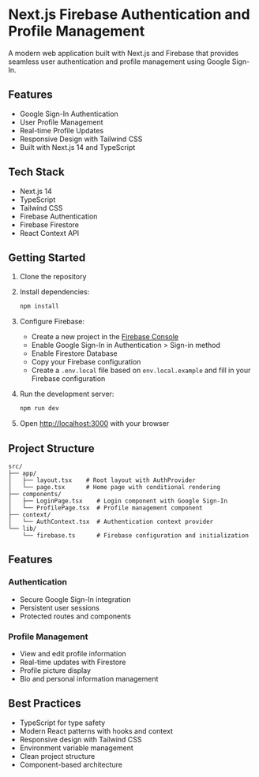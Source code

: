 # Next.js Firebase Authentication and Profile Management

A modern web application built with Next.js and Firebase that provides seamless user authentication and profile management using Google Sign-In.

## Features

- Google Sign-In Authentication
- User Profile Management
- Real-time Profile Updates
- Responsive Design with Tailwind CSS
- Built with Next.js 14 and TypeScript

## Tech Stack

- Next.js 14
- TypeScript
- Tailwind CSS
- Firebase Authentication
- Firebase Firestore
- React Context API

## Getting Started

1. Clone the repository
2. Install dependencies:
   ```bash
   npm install
   ```

3. Configure Firebase:
   - Create a new project in the [Firebase Console](https://console.firebase.google.com/)
   - Enable Google Sign-In in Authentication > Sign-in method
   - Enable Firestore Database
   - Copy your Firebase configuration
   - Create a `.env.local` file based on `env.local.example` and fill in your Firebase configuration

4. Run the development server:
   ```bash
   npm run dev
   ```

5. Open [http://localhost:3000](http://localhost:3000) with your browser

## Project Structure

```
src/
├── app/
│   ├── layout.tsx    # Root layout with AuthProvider
│   └── page.tsx      # Home page with conditional rendering
├── components/
│   ├── LoginPage.tsx    # Login component with Google Sign-In
│   └── ProfilePage.tsx  # Profile management component
├── context/
│   └── AuthContext.tsx  # Authentication context provider
└── lib/
    └── firebase.ts      # Firebase configuration and initialization
```

## Features

### Authentication
- Secure Google Sign-In integration
- Persistent user sessions
- Protected routes and components

### Profile Management
- View and edit profile information
- Real-time updates with Firestore
- Profile picture display
- Bio and personal information management

## Best Practices

- TypeScript for type safety
- Modern React patterns with hooks and context
- Responsive design with Tailwind CSS
- Environment variable management
- Clean project structure
- Component-based architecture
